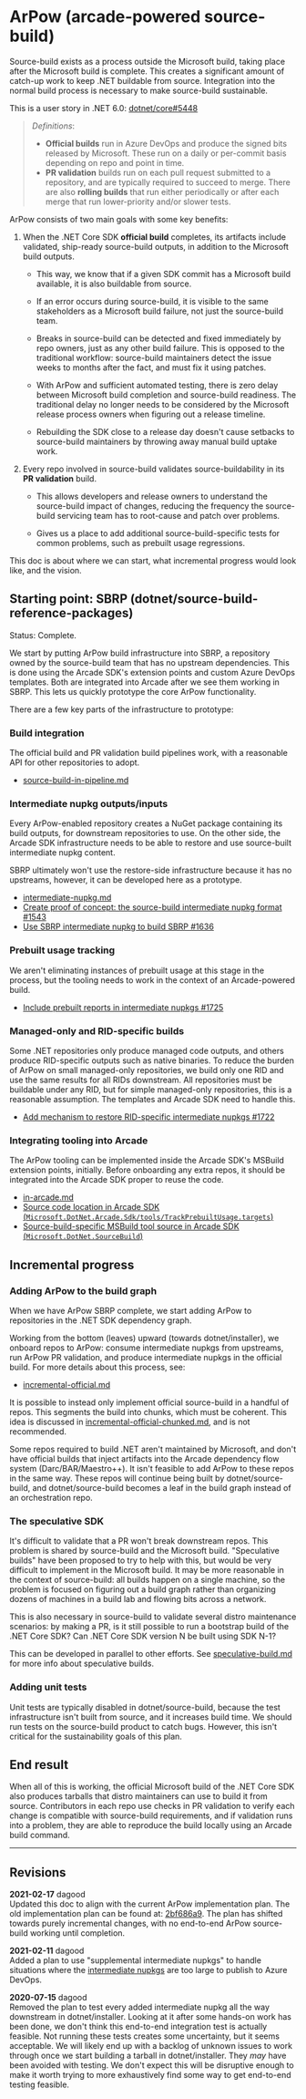 # ArPow (arcade-powered source-build)

Source-build exists as a process outside the Microsoft build, taking place after
the Microsoft build is complete. This creates a significant amount of catch-up
work to keep .NET buildable from source. Integration into the normal build
process is necessary to make source-build sustainable.

This is a user story in .NET 6.0:
[dotnet/core#5448](https://github.com/dotnet/core/issues/5448)

> *Definitions*:
>
> * **Official builds** run in Azure DevOps and produce the signed bits released
>   by Microsoft. These run on a daily or per-commit basis depending on repo and
>   point in time.
> * **PR validation** builds run on each pull request submitted to a repository,
>   and are typically required to succeed to merge. There are also **rolling
>   builds** that run either periodically or after each merge that run
>   lower-priority and/or slower tests.

ArPow consists of two main goals with some key benefits:

1. When the .NET Core SDK **official build** completes, its artifacts include
   validated, ship-ready source-build outputs, in addition to the Microsoft
   build outputs.

   * This way, we know that if a given SDK commit has a Microsoft build
     available, it is also buildable from source.

   * If an error occurs during source-build, it is visible to the same
     stakeholders as a Microsoft build failure, not just the source-build team.

   * Breaks in source-build can be detected and fixed immediately by repo
     owners, just as any other build failure. This is opposed to the traditional
     workflow: source-build maintainers detect the issue weeks to months after
     the fact, and must fix it using patches.

   * With ArPow and sufficient automated testing, there is zero delay between
     Microsoft build completion and source-build readiness. The traditional
     delay no longer needs to be considered by the Microsoft release process
     owners when figuring out a release timeline.

   * Rebuilding the SDK close to a release day doesn't cause setbacks to
     source-build maintainers by throwing away manual build uptake work.

2. Every repo involved in source-build validates source-buildability in its **PR
   validation** build.

   * This allows developers and release owners to understand the source-build
     impact of changes, reducing the frequency the source-build servicing team
     has to root-cause and patch over problems.

   * Gives us a place to add additional source-build-specific tests for common
     problems, such as prebuilt usage regressions.

This doc is about where we can start, what incremental progress would look like,
and the vision.

## Starting point: SBRP (dotnet/source-build-reference-packages)

Status: Complete.

We start by putting ArPow build infrastructure into SBRP, a repository owned by
the source-build team that has no upstream dependencies. This is done using the
Arcade SDK's extension points and custom Azure DevOps templates. Both are
integrated into Arcade after we see them working in SBRP. This lets us quickly
prototype the core ArPow functionality.

There are a few key parts of the infrastructure to prototype:

### Build integration

The official build and PR validation build pipelines work, with a reasonable API
for other repositories to adopt.

* [source-build-in-pipeline.md]

### Intermediate nupkg outputs/inputs

Every ArPow-enabled repository creates a NuGet package containing its build
outputs, for downstream repositories to use. On the other side, the Arcade SDK
infrastructure needs to be able to restore and use source-built intermediate
nupkg content.

SBRP ultimately won't use the restore-side infrastructure because it has no
upstreams, however, it can be developed here as a prototype.

* [intermediate-nupkg.md]
* [Create proof of concept: the source-build intermediate nupkg format
  #1543](https://github.com/dotnet/source-build/issues/1543)
* [Use SBRP intermediate nupkg to build SBRP
  #1636](https://github.com/dotnet/source-build/issues/1636)

### Prebuilt usage tracking

We aren't eliminating instances of prebuilt usage at this stage in the process,
but the tooling needs to work in the context of an Arcade-powered build.

* [Include prebuilt reports in intermediate nupkgs
  #1725](https://github.com/dotnet/source-build/issues/1725)

### Managed-only and RID-specific builds

Some .NET repositories only produce managed code outputs, and others produce
RID-specific outputs such as native binaries. To reduce the burden of ArPow on
small managed-only repositories, we build only one RID and use the same results
for all RIDs downstream. All repositories must be buildable under any RID, but
for simple managed-only repositories, this is a reasonable assumption. The
templates and Arcade SDK need to handle this.

* [Add mechanism to restore RID-specific intermediate nupkgs
  #1722](https://github.com/dotnet/source-build/issues/1722)

### Integrating tooling into Arcade

The ArPow tooling can be implemented inside the Arcade SDK's MSBuild extension
points, initially. Before onboarding any extra repos, it should be integrated
into the Arcade SDK proper to reuse the code.

* [in-arcade.md]
* [Source code location in Arcade SDK
  (`Microsoft.DotNet.Arcade.Sdk/tools/TrackPrebuiltUsage.targets`)](https://github.com/dotnet/arcade/blob/main/src/Microsoft.DotNet.Arcade.Sdk/tools/TrackPrebuiltUsage.targets)
* [Source-build-specific MSBuild tool source in Arcade SDK
  (`Microsoft.DotNet.SourceBuild`)](https://github.com/dotnet/arcade/tree/master/src/Microsoft.DotNet.SourceBuild)

## Incremental progress

### Adding ArPow to the build graph

When we have ArPow SBRP complete, we start adding ArPow to repositories in the
.NET SDK dependency graph.

Working from the bottom (leaves) upward (towards dotnet/installer), we onboard
repos to ArPow: consume intermediate nupkgs from upstreams, run ArPow PR
validation, and produce intermediate nupkgs in the official build. For more
details about this process, see:

* [incremental-official.md]

It is possible to instead only implement official source-build in a handful of
repos. This segments the build into chunks, which must be coherent. This idea is
discussed in [incremental-official-chunked.md], and is not recommended.

Some repos required to build .NET aren't maintained by Microsoft, and don't have
official builds that inject artifacts into the Arcade dependency flow system
(Darc/BAR/Maestro++). It isn't feasible to add ArPow to these repos in the same
way. These repos will continue being built by dotnet/source-build, and
dotnet/source-build becomes a leaf in the build graph instead of an
orchestration repo.

### The speculative SDK

It's difficult to validate that a PR won't break downstream repos. This problem
is shared by source-build and the Microsoft build. "Speculative builds" have
been proposed to try to help with this, but would be very difficult to implement
in the Microsoft build. It may be more reasonable in the context of
source-build: all builds happen on a single machine, so the problem is focused
on figuring out a build graph rather than organizing dozens of machines in a
build lab and flowing bits across a network.

This is also necessary in source-build to validate several distro maintenance
scenarios: by making a PR, is it still possible to run a bootstrap build of the
.NET Core SDK? Can .NET Core SDK version N be built using SDK N-1?

This can be developed in parallel to other efforts. See [speculative-build.md]
for more info about speculative builds.

### Adding unit tests

Unit tests are typically disabled in dotnet/source-build, because the test
infrastructure isn't built from source, and it increases build time. We should
run tests on the source-build product to catch bugs. However, this isn't
critical for the sustainability goals of this plan.

## End result

When all of this is working, the official Microsoft build of the .NET Core SDK
also produces tarballs that distro maintainers can use to build it from source.
Contributors in each repo use checks in PR validation to verify each change is
compatible with source-build requirements, and if validation runs into a
problem, they are able to reproduce the build locally using an Arcade build
command.

[in-arcade.md]: in-arcade.md
[incremental-official-chunked.md]: incremental-official-chunked.md
[incremental-official.md]: incremental-official.md
[source-build-in-pipeline.md]: source-build-in-pipeline.md
[speculative-build.md]: speculative-build.md
[intermediate-nupkg.md]: intermediate-nupkg.md
[intermediate nupkgs]: intermediate-nupkg.md

---

## Revisions

**2021-02-17** dagood  
Updated this doc to align with the current ArPow implementation plan. The old
implementation plan can be found at:
[2bf686a9](https://github.com/dotnet/source-build/tree/2bf686a91560911477885ae139909bbf10b7ca98/Documentation/planning/arcade-powered-source-build).
The plan has shifted towards purely incremental changes, with no end-to-end
ArPow source-build working until completion.

**2021-02-11** dagood  
Added a plan to use "supplemental intermediate nupkgs" to handle situations
where the [intermediate nupkgs] are too large to publish to Azure DevOps.

**2020-07-15** dagood  
Removed the plan to test every added intermediate nupkg all the way downstream
in dotnet/installer. Looking at it after some hands-on work has been done, we
don't think this end-to-end integration test is actually feasible. Not running
these tests creates some uncertainty, but it seems acceptable. We will likely
end up with a backlog of unknown issues to work through once we start building a
tarball in dotnet/installer. They *may* have been avoided with testing. We don't
expect this will be disruptive enough to make it worth trying to more
exhaustively find some way to get end-to-end testing feasible.
